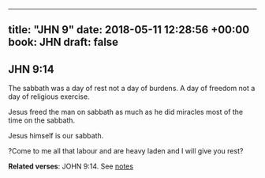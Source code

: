 
---
title: "JHN 9"
date: 2018-05-11 12:28:56 +00:00
book: JHN
draft: false
---

## JHN 9:14

The sabbath was a day of rest not a day of burdens. A day of freedom not a day of religious exercise.

Jesus freed the man on sabbath as much as he did miracles most of the time on the sabbath.

Jesus himself is our sabbath. 

?Come to me all that labour and are heavy laden and I will give you rest?

**Related verses**: JOHN 9:14. See [notes](https://my.bible.com/notes/2897305555755065642)

